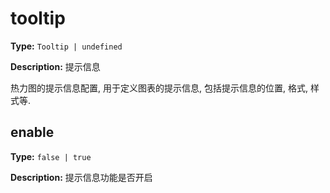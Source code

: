 # tooltip

**Type:** `Tooltip | undefined`

**Description:**
提示信息
  
  热力图的提示信息配置, 用于定义图表的提示信息, 包括提示信息的位置, 格式, 样式等.


## enable

**Type:** `false | true`

**Description:**
提示信息功能是否开启

